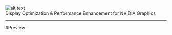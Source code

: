 ![alt text](https://i.imgur.com/aG2n5uP.png)
<br>
Display Optimization &amp; Performance Enhancement for NVIDIA Graphics
<hr>
#Preview
